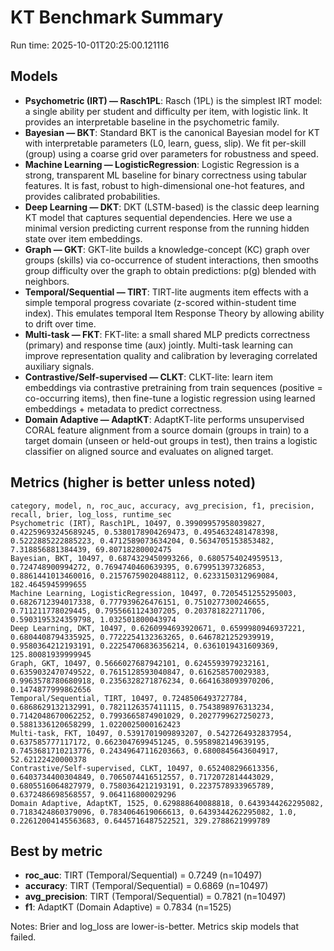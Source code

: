 # KT Benchmark Summary

Run time: 2025-10-01T20:25:00.121116

## Models

- **Psychometric (IRT) — Rasch1PL**: Rasch (1PL) is the simplest IRT model: a single ability per student and difficulty per item, with logistic link. It provides an interpretable baseline in the psychometric family.
- **Bayesian — BKT**: Standard BKT is the canonical Bayesian model for KT with interpretable parameters (L0, learn, guess, slip). We fit per-skill (group) using a coarse grid over parameters for robustness and speed.
- **Machine Learning — LogisticRegression**: Logistic Regression is a strong, transparent ML baseline for binary correctness using tabular features. It is fast, robust to high-dimensional one-hot features, and provides calibrated probabilities.
- **Deep Learning — DKT**: DKT (LSTM-based) is the classic deep learning KT model that captures sequential dependencies. Here we use a minimal version predicting current response from the running hidden state over item embeddings.
- **Graph — GKT**: GKT-lite builds a knowledge-concept (KC) graph over groups (skills) via co-occurrence of student interactions, then smooths group difficulty over the graph to obtain predictions: p(g) blended with neighbors.
- **Temporal/Sequential — TIRT**: TIRT-lite augments item effects with a simple temporal progress covariate (z-scored within-student time index). This emulates temporal Item Response Theory by allowing ability to drift over time.
- **Multi-task — FKT**: FKT-lite: a small shared MLP predicts correctness (primary) and response time (aux) jointly. Multi-task learning can improve representation quality and calibration by leveraging correlated auxiliary signals.
- **Contrastive/Self-supervised — CLKT**: CLKT-lite: learn item embeddings via contrastive pretraining from train sequences (positive = co-occurring items), then fine-tune a logistic regression using learned embeddings + metadata to predict correctness.
- **Domain Adaptive — AdaptKT**: AdaptKT-lite performs unsupervised CORAL feature alignment from a source domain (groups in train) to a target domain (unseen or held-out groups in test), then trains a logistic classifier on aligned source and evaluates on aligned target.

## Metrics (higher is better unless noted)

```text
category, model, n, roc_auc, accuracy, avg_precision, f1, precision, recall, brier, log_loss, runtime_sec
Psychometric (IRT), Rasch1PL, 10497, 0.39909957958039827, 0.42259693245689245, 0.5380178904269473, 0.4954632481478398, 0.5222885222885223, 0.4712589073634204, 0.5634705153853482, 7.318856881384439, 69.80718280002475
Bayesian, BKT, 10497, 0.6874329450993266, 0.6805754024959513, 0.724748900994272, 0.7694740460639395, 0.679951397326853, 0.8861441013460016, 0.21576759020488112, 0.6233150312969084, 182.4645945999655
Machine Learning, LogisticRegression, 10497, 0.7205451255295003, 0.6826712394017338, 0.777939626476151, 0.7510277300246655, 0.711211778029445, 0.7955661124307205, 0.203781822711706, 0.5903195324359798, 1.032501800043974
Deep Learning, DKT, 10497, 0.6260994693920671, 0.6599980946937221, 0.6804408794335925, 0.7722254132363265, 0.6467821252939919, 0.9580364212193191, 0.22254706836356214, 0.6361019431609369, 125.80081939999945
Graph, GKT, 10497, 0.5666027687942101, 0.6245593979232161, 0.6359032470749522, 0.7615128593040847, 0.616258570029383, 0.9963578780680918, 0.2356328271876234, 0.6641638093970206, 0.1474877999862656
Temporal/Sequential, TIRT, 10497, 0.7248506493727784, 0.6868629132132991, 0.7821126357411115, 0.7543898976313234, 0.7142048670062252, 0.7993665874901029, 0.2027799627250273, 0.5881336120658299, 1.0220025000162423
Multi-task, FKT, 10497, 0.5391701909893207, 0.5427264932837954, 0.637585777117172, 0.6623047699451245, 0.5958982149639195, 0.7453681710213776, 0.24349647116203663, 0.6800845643604917, 52.62122420000378
Contrastive/Self-supervised, CLKT, 10497, 0.652408296613356, 0.6403734400304849, 0.7065074416512557, 0.7172072814443029, 0.6805516064827979, 0.7580364212193191, 0.2237578933965789, 0.6372486698568557, 9.064116800029296
Domain Adaptive, AdaptKT, 1525, 0.629888640088818, 0.6439344262295082, 0.7183424860379096, 0.7834064619066613, 0.6439344262295082, 1.0, 0.22612004145563683, 0.6445716487522521, 329.2788621999789
```
## Best by metric

- **roc_auc**: TIRT (Temporal/Sequential) = 0.7249 (n=10497)
- **accuracy**: TIRT (Temporal/Sequential) = 0.6869 (n=10497)
- **avg_precision**: TIRT (Temporal/Sequential) = 0.7821 (n=10497)
- **f1**: AdaptKT (Domain Adaptive) = 0.7834 (n=1525)

Notes: Brier and log_loss are lower-is-better. Metrics skip models that failed.
